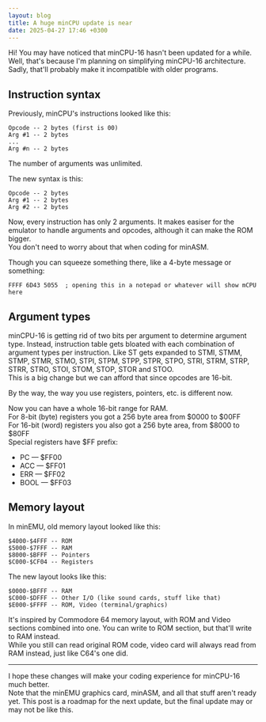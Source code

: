 ```yaml
---
layout: blog
title: A huge minCPU update is near
date: 2025-04-27 17:46 +0300
---
```

Hi! You may have noticed that minCPU-16 hasn't been updated for a while.\
Well, that's because I'm planning on simplifying minCPU-16 architecture.\
Sadly, that'll probably make it incompatible with older programs.

## Instruction syntax

Previously, minCPU's instructions looked like this:
```
Opcode -- 2 bytes (first is 00)
Arg #1 -- 2 bytes
...
Arg #n -- 2 bytes
```
The number of arguments was unlimited.

The new syntax is this:
```
Opcode -- 2 bytes
Arg #1 -- 2 bytes
Arg #2 -- 2 bytes
```

Now, every instruction has only 2 arguments. It makes easiser for the
emulator to handle arguments and opcodes, although it can make the ROM bigger.\
You don't need to worry about that when coding for minASM.

Though you can squeeze something there, like a 4-byte message or something:
```
FFFF 6D43 5055  ; opening this in a notepad or whatever will show mCPU here
```

## Argument types
minCPU-16 is getting rid of two bits per argument to determine argument type.
Instead, instruction table gets bloated with each combination of argument types
per instruction.
Like ST gets expanded to STMI, STMM, STMP, STMR, STMO, STPI, STPM, STPP, STPR, STPO, STRI, STRM, STRP, STRR, STRO, STOI, STOM, STOP, STOR and STOO.\
This is a big change but we can afford that since opcodes are 16-bit.

By the way, the way you use registers, pointers, etc. is different now.

Now you can have a whole 16-bit range for RAM.\
For 8-bit (byte) registers you got a 256 byte area from $0000 to $00FF\
For 16-bit (word) registers you also got a 256 byte area, from $8000 to $80FF\
Special registers have $FF prefix:
 - PC &mdash; $FF00
 - ACC &mdash; $FF01
 - ERR &mdash; $FF02
 - BOOL &mdash; $FF03

## Memory layout
In minEMU, old memory layout looked like this:
```
$4000-$4FFF -- ROM
$5000-$7FFF -- RAM
$8000-$BFFF -- Pointers
$C000-$CF04 -- Registers
```
The new layout looks like this:
```
$0000-$BFFF -- RAM
$C000-$DFFF -- Other I/O (like sound cards, stuff like that)
$E000-$FFFF -- ROM, Video (terminal/graphics)
```

It's inspired by Commodore 64 memory layout, with ROM and Video sections combined into one.
You can write to ROM section, but that'll write to RAM instead.\
While you still can read original ROM code, video card will always read from RAM instead,
just like C64's one did.

---

I hope these changes will make your coding experience for minCPU-16 much better.\
Note that the minEMU graphics card, minASM, and all that stuff aren't ready yet.
This post is a roadmap for the next update, but the final update may or may not be like this. 